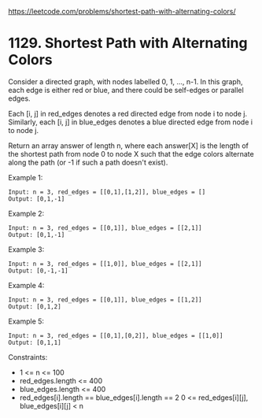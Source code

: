 https://leetcode.com/problems/shortest-path-with-alternating-colors/

# 1129. Shortest Path with Alternating Colors

Consider a directed graph, with nodes labelled 0, 1, ..., n-1.  In this graph, each edge is either red or blue, and there could be self-edges or parallel edges.

Each [i, j] in red_edges denotes a red directed edge from node i to node j.  Similarly, each [i, j] in blue_edges denotes a blue directed edge from node i to node j.

Return an array answer of length n, where each answer[X] is the length of the shortest path from node 0 to node X such that the edge colors alternate along the path (or -1 if such a path doesn't exist).

 

Example 1:

```
Input: n = 3, red_edges = [[0,1],[1,2]], blue_edges = []
Output: [0,1,-1]
```

Example 2:

```
Input: n = 3, red_edges = [[0,1]], blue_edges = [[2,1]]
Output: [0,1,-1]
```

Example 3:

```
Input: n = 3, red_edges = [[1,0]], blue_edges = [[2,1]]
Output: [0,-1,-1]
```

Example 4:

```
Input: n = 3, red_edges = [[0,1]], blue_edges = [[1,2]]
Output: [0,1,2]
```

Example 5:

```
Input: n = 3, red_edges = [[0,1],[0,2]], blue_edges = [[1,0]]
Output: [0,1,1]
``` 

Constraints:

- 1 <= n <= 100
- red_edges.length <= 400
- blue_edges.length <= 400
- red_edges[i].length == blue_edges[i].length == 2
0 <= red_edges[i][j], blue_edges[i][j] < n